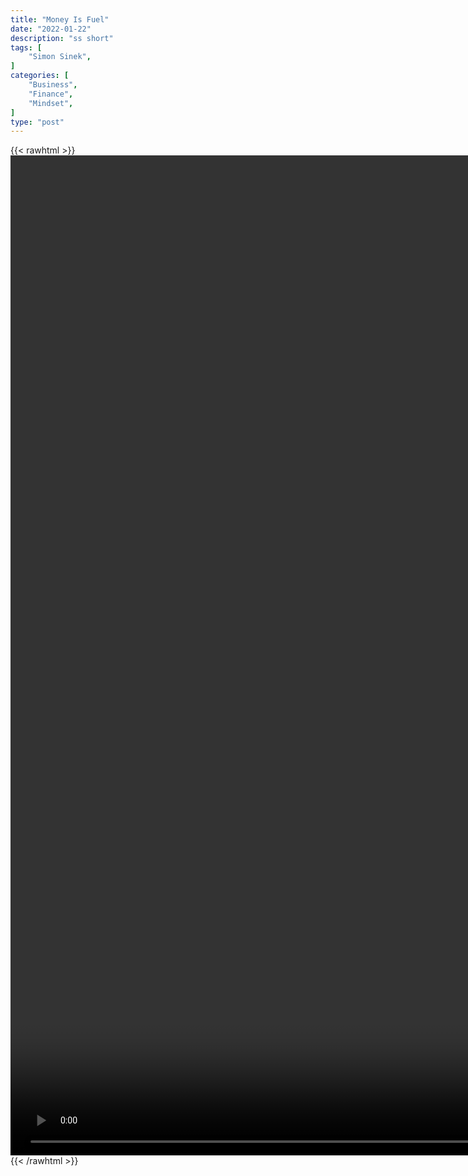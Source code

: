 ```yaml
---
title: "Money Is Fuel"
date: "2022-01-22"
description: "ss short"
tags: [
    "Simon Sinek",
]
categories: [
    "Business",
    "Finance",
    "Mindset",
]
type: "post"
---
```

{{< rawhtml >}}
    <video style="height:40vh;width:auto" overflow="hidden" controls>
        <source src="https://clips.dev00ps.com/Simon%20Sinek/money_is_fuel.mp4" type="video/mp4"> 
    </video>
{{< /rawhtml >}}    